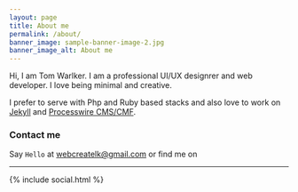 ```yaml
---
layout: page
title: About me
permalink: /about/
banner_image: sample-banner-image-2.jpg
banner_image_alt: About me
---
```


Hi, I am Tom Warlker. I am a professional UI/UX designrer and web developer. I love being minimal and creative.

I prefer to serve with Php and Ruby based stacks and also love to work 
on [Jekyll][jekyll] and [Processwire CMS/CMF][pw].

### Contact me

Say `Hello` at [webcreatelk@gmail.com](webcreatelk@gmail.com) or find
me on

---

{% include social.html %}

[pw]: http://processwire.com
[jekyll]: http://jekyllrb.com
